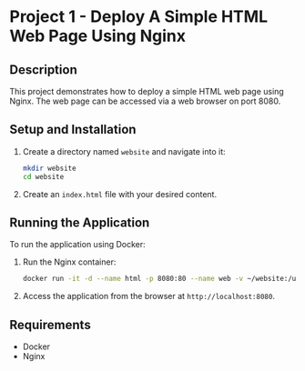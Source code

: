 # Project 1 - Deploy A Simple HTML Web Page Using Nginx

## Description
This project demonstrates how to deploy a simple HTML web page using Nginx. The web page can be accessed via a web browser on port 8080.

## Setup and Installation
1. Create a directory named `website` and navigate into it:
   ```bash
   mkdir website
   cd website
   ```
2. Create an `index.html` file with your desired content.

## Running the Application
To run the application using Docker:
1. Run the Nginx container:
   ```bash
   docker run -it -d --name html -p 8080:80 --name web -v ~/website:/usr/share/nginx/html nginx
   ```
2. Access the application from the browser at `http://localhost:8080`.

## Requirements
- Docker
- Nginx

